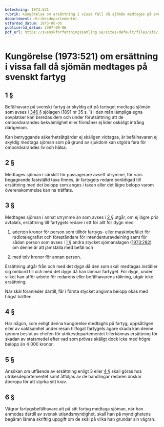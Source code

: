 ```yaml
---
beteckning: 1973:521
rubrik: Kungörelse om ersättning i vissa fall då sjömän medtages på svenskt fartyg
departement: Utrikesdepartementet
utfardad_datum: 1973-06-05
publicerad_datum: 2007-09-06
pdf_url: https://svenskforfattningssamling.se/sites/default/files/sfs/1973-06/SFS1973-521.pdf
---
```


# Kungörelse (1973:521) om ersättning i vissa fall då sjömän medtages på svenskt fartyg

## 1 §

Befälhavare på svenskt fartyg är skyldig att på fartyget medtaga sjömän som avses i [346 §](#346) sjölagen (1891 nr 35 s. 1) i den mån lämpliga egna sovplatser kan beredas dem och under förutsättning att de ombordvarandes bekvämlighet eller förmåner ej lider oskäligt intrång därigenom.

Kan betryggande säkerhetsåtgärder ej skäligen vidtagas, är befälhavaren ej skyldig medtaga sjöman som på grund av sjukdom kan utgöra fara för ombordvarandes liv och hälsa.

## 2 §

Medtages sjöman i särskilt för passagerare avsett utrymme, för vars begagnande fastställd taxa finnes, är fartygets redare berättigad till ersättning med det belopp som anges i taxan eller det lägre belopp varom överenskommelse kan ha träffats.

## 3 §

Medtages sjöman i annat utrymme än som avses i [2 §](#2) utgår, om ej lägre pris avtalats, ersättning till fartygets redare i ett för allt för dygn med

1. aderton kronor för person som tillhör fartygs- eller maskinbefälet för radiotelegrafist och föreståndare för intendenturavdelning samt för sådan person som avses i [1 §](#1) andra stycket sjömanslagen ([1973:282](https://selex.se/eli/sfs/1973/282)) om denne är att jämställa med befäl och

2. med tolv kronor för annan person.

Ersättning utgår från och med det dygn då den som skall medtagas inställer sig ombord till och med det dygn då han lämnar fartyget. För dygn, under vilket han utför arbete för redarens eller befälhavarens räkning, utgår icke ersättning.

När skäl föranleder därtill, får i första stycket angivna belopp ökas med högst hälften.

## 4 §

Har någon, som enligt denna kungörelse medtagits på fartyg, uppsåtligen eller av oaktsamhet under resan tillfogat fartygets ägare skada kan denne genom beslut av chefen för utrikesdepartementet tillerkännas ersättning för skadan av statsmedel efter vad som prövas skäligt dock icke med högre belopp än 4 000 kronor.

## 5 §

Ansökan om utfående av ersättning enligt 3 eller [4 §](#4) skall göras hos utrikesdepartementet samt åtföljas av de handlingar redaren önskar åberopa för att styrka sitt krav.

## 6 §

Vägrar fartygsbefälhavare att på sitt fartyg medtaga sjöman, när han anmodas därtill av svensk utlandsmyndighet, skall han på myndighetens begäran lämna skriftlig uppgift om de skäl på vilka han grundar sin vägran.